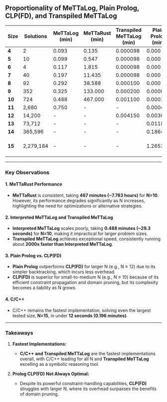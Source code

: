 ## **Proportionality of MeTTaLog, Plain Prolog, CLP(FD), and Transpiled MeTTaLog**

| **Size** | **Solutions** | **MeTTaLog (min)** | **MeTTaRust (min)** | **Transpiled MeTTaLog (min)** | **Plain Prolog (min)** | **Prolog CLP(FD) (min)** | **C/C++ (min)** |
|----------|---------------|--------------------|---------------------|------------------------------|-------------------------|--------------------------|-----------------|
| **4**    | 2             | 0.093             | 0.135               | 0.000098                     | 0.000                  | 0.0000                   | 0.000           |
| **5**    | 10            | 0.099             | 0.547               | 0.000098                     | 0.000                  | 0.0000                   | 0.000           |
| **6**    | 4             | 0.117             | 1.815               | 0.000098                     | 0.000                  | 0.0000                   | 0.000           |
| **7**    | 40            | 0.197             | 11.435              | 0.000098                     | 0.000                  | 0.0000                   | 0.000           |
| **8**    | 92            | 0.292             | 38.588              | 0.000100                     | 0.000                  | 0.0001                   | 0.000           |
| **9**    | 352           | 0.325             | 133.000             | 0.000200                     | 0.000083               | 0.0061                   | 0.000           |
| **10**   | 724           | 0.488             | 467.000             | 0.001100                     | 0.000167               | 0.0026                   | 0.000           |
| **11**   | 2,680         | 0.750             | -                   | -                            | 0.000433               | 0.0127                   | 0.000167        |
| **12**   | 14,200        | -                 | -                   | 0.004150                     | 0.003683               | 0.6664                   | 0.000917        |
| **13**   | 73,712        | -                 | -                   | -                            | 0.011817               | 0.9060                   | 0.005133        |
| **14**   | 365,596       | -                 | -                   | -                            | 0.186467               | 2.0300                  | 0.030817        |
| **15**   | 2,279,184     | -                 | -                   | -                            | 1.265300               | Stack Limit Exceeded     | 0.196483        |

---

### **Key Observations**

#### **1. MeTTaRust Performance**
- **MeTTaRust** is consistent, taking **467 minutes (~7.783 hours)** for **N=10**. However, its performance degrades significantly as N increases, highlighting the need for optimizations or alternative strategies.

#### **2. Interpreted MeTTaLog and Transpiled MeTTaLog**
- **Interpreted MeTTaLog** scales poorly, taking **0.488 minutes (~29.3 seconds)** for **N=10**, making it impractical for larger problem sizes.
- **Transpiled MeTTaLog** achieves exceptional speed, consistently running about **2000x faster than Interpreted MeTTaLog**.

#### **3. Plain Prolog vs. CLP(FD)**
- **Plain Prolog** outperforms **CLP(FD)** for larger N (e.g., N ≥ 12) due to its simpler backtracking, which incurs less overhead.
- **CLP(FD)** is superior for small-to-medium N (e.g., N ≤ 10) because of its efficient constraint propagation and domain pruning, but its complexity becomes a liability as N grows.

#### **4. C/C++**
- C/C++ remains the fastest implementation, solving even the largest tested size, **N=15**, in under **12 seconds (0.196 minutes)**.

---

### **Takeaways**

1. **Fastest Implementations:**
   - **C/C++ and Transpiled MeTTaLog** are the fastest implementations overall, with C/C++ leading for all N and **Transpiled MeTTaLog** excelling as a symbolic reasoning tool.

2. **Prolog CLP(FD) Not Always Optimal:**
   - Despite its powerful constraint-handling capabilities, **CLP(FD)** struggles with larger N, where its overhead surpasses the benefits of domain pruning.
